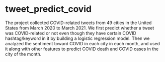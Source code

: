 # tweet_predict_covid
The project collected COVID-related tweets from 49 cities in the United States from March 2020 to March 2021. We first predict whether a tweet was COVID-related or not even though they have certain COVID hashtag/keyword in it by building a logistic regression model. Then we analyzed the sentiment toward COVID in each city in each month, and used it along with other features to predict COVID death and COVID cases in the city of the month. 
